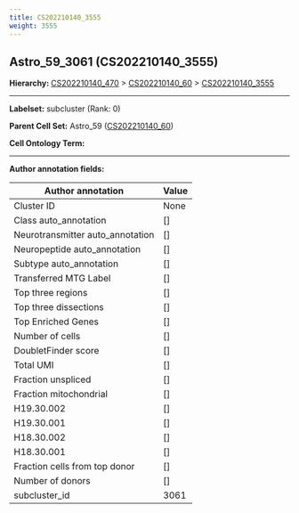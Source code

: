 ```yaml
---
title: CS202210140_3555
weight: 3555
---
```

## Astro_59_3061 (CS202210140_3555)
<b>Hierarchy: </b>
[CS202210140_470](https://purl.brain-bican.org/taxonomy/CS202210140#CS202210140_470) >
[CS202210140_60](https://purl.brain-bican.org/taxonomy/CS202210140#CS202210140_60) >
[CS202210140_3555](https://purl.brain-bican.org/taxonomy/CS202210140#CS202210140_3555)

---


**Labelset:** subcluster (Rank: 0)

**Parent Cell Set:** Astro_59 ([CS202210140_60](https://purl.brain-bican.org/taxonomy/CS202210140#CS202210140_60))



**Cell Ontology Term:** 

[MARKER GENES.]: #


---

[TRANSFERRED ANNOTATIONS.]: #


[AUTHOR ANNOTATION FIELDS.]: #


**Author annotation fields:**

| Author annotation | Value |
|-------------------|-------|
|Cluster ID|None|
|Class auto_annotation|[]|
|Neurotransmitter auto_annotation|[]|
|Neuropeptide auto_annotation|[]|
|Subtype auto_annotation|[]|
|Transferred MTG Label|[]|
|Top three regions|[]|
|Top three dissections|[]|
|Top Enriched Genes|[]|
|Number of cells|[]|
|DoubletFinder score|[]|
|Total UMI|[]|
|Fraction unspliced|[]|
|Fraction mitochondrial|[]|
|H19.30.002|[]|
|H19.30.001|[]|
|H18.30.002|[]|
|H18.30.001|[]|
|Fraction cells from top donor|[]|
|Number of donors|[]|
|subcluster_id|3061|
